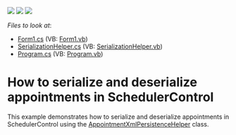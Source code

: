 <!-- default badges list -->
![](https://img.shields.io/endpoint?url=https://codecentral.devexpress.com/api/v1/VersionRange/432172734/21.1.3%2B)
[![](https://img.shields.io/badge/Open_in_DevExpress_Support_Center-FF7200?style=flat-square&logo=DevExpress&logoColor=white)](https://supportcenter.devexpress.com/ticket/details/T1048142)
[![](https://img.shields.io/badge/📖_How_to_use_DevExpress_Examples-e9f6fc?style=flat-square)](https://docs.devexpress.com/GeneralInformation/403183)
<!-- default badges end -->

<!-- default file list -->
*Files to look at*:

* [Form1.cs](./CS/DXApplication1/Form1.cs) (VB: [Form1.vb](./VB/DXApplication1/Form1.vb))
* [SerializationHelper.cs](./CS/DXApplication1/SerializationHelper.cs) (VB: [SerializationHelper.vb](./VB/DXApplication1/SerializationHelper.vb))
* [Program.cs](./CS/DXApplication1/Program.cs) (VB: [Program.vb](./VB/DXApplication1/Program.vb))
<!-- default file list end -->

# How to serialize and deserialize appointments in SchedulerControl

This example demonstrates how to serialize and deserialize appointments in SchedulerControl using the [AppointmentXmlPersistenceHelper](https://docs.devexpress.com/CoreLibraries/DevExpress.XtraScheduler.Xml.AppointmentXmlPersistenceHelper) class. 
